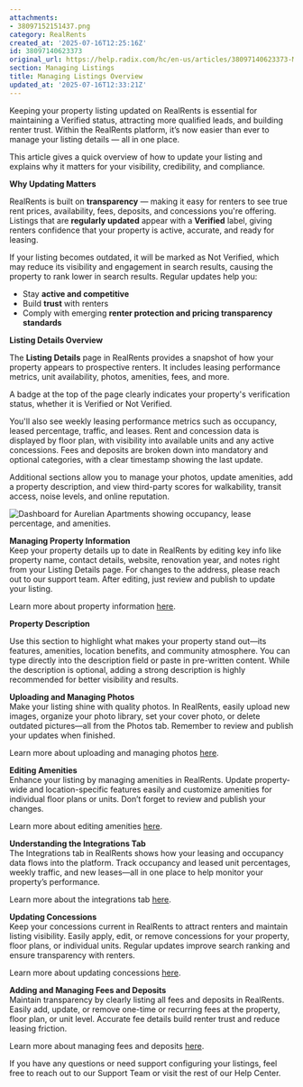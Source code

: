 ```yaml
---
attachments:
- 38097152151437.png
category: RealRents
created_at: '2025-07-16T12:25:16Z'
id: 38097140623373
original_url: https://help.radix.com/hc/en-us/articles/38097140623373-Managing-Listings-Overview
section: Managing Listings
title: Managing Listings Overview
updated_at: '2025-07-16T12:33:21Z'
---
```


Keeping your property listing updated on RealRents is essential for maintaining a Verified status, attracting more qualified leads, and building renter trust. Within the RealRents platform, it’s now easier than ever to manage your listing details — all in one place.

This article gives a quick overview of how to update your listing and explains why it matters for your visibility, credibility, and compliance.

**Why Updating Matters**

RealRents is built on **transparency** — making it easy for renters to see true rent prices, availability, fees, deposits, and concessions you're offering. Listings that are **regularly updated** appear with a **Verified** label, giving renters confidence that your property is active, accurate, and ready for leasing.

If your listing becomes outdated, it will be marked as Not Verified, which may reduce its visibility and engagement in search results, causing the property to rank lower in search results. Regular updates help you:

* Stay **active and competitive**
* Build **trust** with renters
* Comply with emerging **renter protection and pricing transparency standards**

**Listing Details Overview**

The **Listing Details** page in RealRents provides a snapshot of how your property appears to prospective renters. It includes leasing performance metrics, unit availability, photos, amenities, fees, and more.

A badge at the top of the page clearly indicates your property's verification status, whether it is Verified or Not Verified.

You'll also see weekly leasing performance metrics such as occupancy, leased percentage, traffic, and leases. Rent and concession data is displayed by floor plan, with visibility into available units and any active concessions. Fees and deposits are broken down into mandatory and optional categories, with a clear timestamp showing the last update.

Additional sections allow you to manage your photos, update amenities, add a property description, and view third-party scores for walkability, transit access, noise levels, and online reputation.

![Dashboard for Aurelian Apartments showing occupancy, lease percentage, and amenities.](attachments/38097152151437.png)

**Managing Property Information**  
Keep your property details up to date in RealRents by editing key info like property name, contact details, website, renovation year, and notes right from your Listing Details page. For changes to the address, please reach out to our support team. After editing, just review and publish to update your listing.

Learn more about property information [here](https://help.radix.com/hc/en-us/articles/38095930312333).

**Property Description**

Use this section to highlight what makes your property stand out—its features, amenities, location benefits, and community atmosphere. You can type directly into the description field or paste in pre-written content. While the description is optional, adding a strong description is highly recommended for better visibility and results.

**Uploading and Managing Photos**  
Make your listing shine with quality photos. In RealRents, easily upload new images, organize your photo library, set your cover photo, or delete outdated pictures—all from the Photos tab. Remember to review and publish your updates when finished.

Learn more about uploading and managing photos [here](https://help.radix.com/hc/en-us/articles/38096525453581).

**Editing Amenities**  
Enhance your listing by managing amenities in RealRents. Update property-wide and location-specific features easily and customize amenities for individual floor plans or units. Don’t forget to review and publish your changes.

Learn more about editing amenities [here](https://help.radix.com/hc/en-us/articles/38096652625549).

**Understanding the Integrations Tab**  
The Integrations tab in RealRents shows how your leasing and occupancy data flows into the platform. Track occupancy and leased unit percentages, weekly traffic, and new leases—all in one place to help monitor your property’s performance.

Learn more about the integrations tab [here](https://help.radix.com/hc/en-us/articles/38096760080397).

**Updating Concessions**  
Keep your concessions current in RealRents to attract renters and maintain listing visibility. Easily apply, edit, or remove concessions for your property, floor plans, or individual units. Regular updates improve search ranking and ensure transparency with renters.

Learn more about updating concessions [here](https://help.radix.com/hc/en-us/articles/35864265870349).

**Adding and Managing Fees and Deposits**  
Maintain transparency by clearly listing all fees and deposits in RealRents. Easily add, update, or remove one-time or recurring fees at the property, floor plan, or unit level. Accurate fee details build renter trust and reduce leasing friction.

Learn more about managing fees and deposits [here](https://help.radix.com/hc/en-us/articles/35688856674445).

If you have any questions or need support configuring your listings, feel free to reach out to our Support Team or visit the rest of our Help Center.